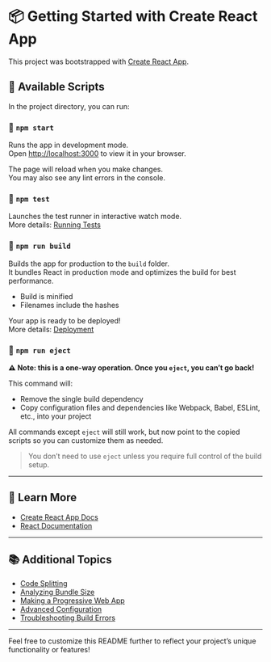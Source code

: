 # 📦 Getting Started with Create React App

This project was bootstrapped with [Create React App](https://github.com/facebook/create-react-app).

## 📜 Available Scripts

In the project directory, you can run:

### 🔹 `npm start`

Runs the app in development mode.\
Open [http://localhost:3000](http://localhost:3000) to view it in your browser.

The page will reload when you make changes.\
You may also see any lint errors in the console.

### 🔹 `npm test`

Launches the test runner in interactive watch mode.\
More details: [Running Tests](https://facebook.github.io/create-react-app/docs/running-tests)

### 🔹 `npm run build`

Builds the app for production to the `build` folder.\
It bundles React in production mode and optimizes the build for best performance.

- Build is minified
- Filenames include the hashes

Your app is ready to be deployed!\
More details: [Deployment](https://facebook.github.io/create-react-app/docs/deployment)

### 🔹 `npm run eject`

**⚠️ Note: this is a one-way operation. Once you `eject`, you can’t go back!**

This command will:

- Remove the single build dependency
- Copy configuration files and dependencies like Webpack, Babel, ESLint, etc., into your project

All commands except `eject` will still work, but now point to the copied scripts so you can customize them as needed.

> You don’t need to use `eject` unless you require full control of the build setup.

---

## 📘 Learn More

- [Create React App Docs](https://facebook.github.io/create-react-app/docs/getting-started)
- [React Documentation](https://reactjs.org/)

---

## 📚 Additional Topics

- [Code Splitting](https://facebook.github.io/create-react-app/docs/code-splitting)
- [Analyzing Bundle Size](https://facebook.github.io/create-react-app/docs/analyzing-the-bundle-size)
- [Making a Progressive Web App](https://facebook.github.io/create-react-app/docs/making-a-progressive-web-app)
- [Advanced Configuration](https://facebook.github.io/create-react-app/docs/advanced-configuration)
- [Troubleshooting Build Errors](https://facebook.github.io/create-react-app/docs/troubleshooting#npm-run-build-fails-to-minify)

---

Feel free to customize this README further to reflect your project’s unique functionality or features!

